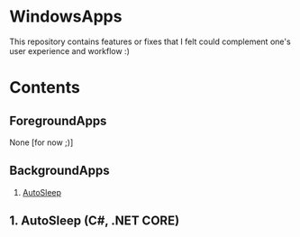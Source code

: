 # WindowsApps
This repository contains features or fixes that I felt could complement one's user experience and workflow :)

# Contents
## ForegroundApps
None [for now ;)]

## BackgroundApps
1. [AutoSleep](#1.-AutoSleep-(C#,-.NET-CORE))

## 1. AutoSleep (C#, .NET CORE)

